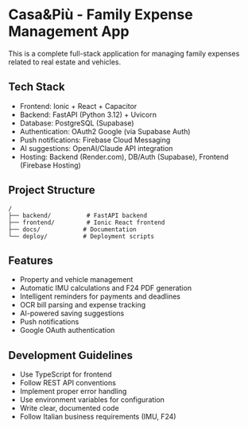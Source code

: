 # Casa&Più - Family Expense Management App

This is a complete full-stack application for managing family expenses related to real estate and vehicles.

## Tech Stack
- Frontend: Ionic + React + Capacitor
- Backend: FastAPI (Python 3.12) + Uvicorn
- Database: PostgreSQL (Supabase)
- Authentication: OAuth2 Google (via Supabase Auth)
- Push notifications: Firebase Cloud Messaging
- AI suggestions: OpenAI/Claude API integration
- Hosting: Backend (Render.com), DB/Auth (Supabase), Frontend (Firebase Hosting)

## Project Structure
```
/
├── backend/          # FastAPI backend
├── frontend/         # Ionic React frontend
├── docs/            # Documentation
└── deploy/          # Deployment scripts
```

## Features
- Property and vehicle management
- Automatic IMU calculations and F24 PDF generation
- Intelligent reminders for payments and deadlines
- OCR bill parsing and expense tracking
- AI-powered saving suggestions
- Push notifications
- Google OAuth authentication

## Development Guidelines
- Use TypeScript for frontend
- Follow REST API conventions
- Implement proper error handling
- Use environment variables for configuration
- Write clear, documented code
- Follow Italian business requirements (IMU, F24)